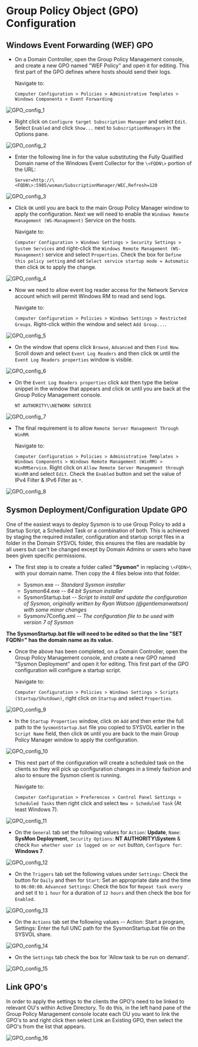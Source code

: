 # Group Policy Object (GPO) Configuration
## Windows Event Forwarding (WEF) GPO

- On a Domain Controller, open the Group Policy Management console, and create a new GPO named "WEF Policy" and open it for editing. This first part of the GPO defines where hosts should send their logs.

  Navigate to:

  `Computer Configuration > Policies > Administrative Templates > Windows Components > Event Forwarding`


![GPO_config_1](https://github.com/SecureDataLabs/44Con-2018-Sysmon/blob/Rustycoin/config/images/GPO_config_1.png)


- Right click on `Configure target Subscription Manager` and select `Edit`. Select `Enabled` and click `Show...` next to `SubscriptionManagers` in the Options pane.


![GPO_config_2](https://github.com/SecureDataLabs/44Con-2018-Sysmon/blob/Rustycoin/config/images/GPO_config_2.png)


- Enter the following line in for the value substituting the Fully Qualified Domain name of the Windows Event Collector for the `\<FQDN\>` portion of the URL:

  `Server=http://\<FQDN\>:5985/wsman/SubscriptionManager/WEC,Refresh=120`


![GPO_config_3](https://github.com/SecureDataLabs/44Con-2018-Sysmon/blob/Rustycoin/config/images/GPO_config_3.png)


- Click `OK` until you are back to the main Group Policy Manager window to apply the configuration. Next we will need to enable the `Windows Remote Management (WS-Management)` Service on the hosts.

  Navigate to:
  
  `Computer Configuration > Windows Settings > Security Settings > System Services` and right-click the `Windows Remote Management (WS-Management)` service and select `Properties`. Check the box for `Define this policy setting` and set `Select service startup mode = Automatic` then click `OK` to apply the change.


![GPO_config_4](https://github.com/SecureDataLabs/44Con-2018-Sysmon/blob/Rustycoin/config/images/GPO_config_4.png)


- Now we need to allow event log reader access for the Network Service account which will permit Windows RM to read and send logs.

  Navigate to:
  
  `Computer Configuration > Policies > Windows Settings > Restricted Groups`. Right-click within the window and select `Add Group...`.


![GPO_config_5](https://github.com/SecureDataLabs/44Con-2018-Sysmon/blob/Rustycoin/config/images/GPO_config_5.png)


 - On the window that opens click `Browse`, `Advanced` and then `Find Now`. Scroll down and select `Event Log Readers` and then click `OK` until the `Event Log Readers properties` window is visible.


![GPO_config_6](https://github.com/SecureDataLabs/44Con-2018-Sysmon/blob/Rustycoin/config/images/GPO_config_6.png)


- On the `Event Log Readers properties` click `Add` then type the below snippet in the window that appears and click `OK` until you are back at the Group Policy Management console.

  `NT AUTHORITY\\NETWORK SERVICE`


![GPO_config_7](https://github.com/SecureDataLabs/44Con-2018-Sysmon/blob/Rustycoin/config/images/GPO_config_7.png)


- The final requirement is to allow `Remote Server Management Through WinRM`.

  Navigate to:
  
  `Computer Configuration > Policies > Administrative Templates > Windows Components > Windows Remote Management (WinRM) > WinRMService`. Right click on `Allow Remote Server Management through WinRM` and select `Edit`. Check the `Enabled` button and set the value of IPv4 Filter & IPv6 Filter as `*`.


![GPO_config_8](https://github.com/SecureDataLabs/44Con-2018-Sysmon/blob/Rustycoin/config/images/GPO_config_8.png)



## Sysmon Deployment/Configuration Update GPO

One of the easiest ways to deploy Sysmon is to use Group Policy to add a Startup Script, a Scheduled Task or a combination of both. This is achieved by staging the required installer, configuration and startup script files in a folder in the Domain SYSVOL folder, this ensures the files are readable by all users but can't be changed except by Domain Admins or users who have been given specific permissions.

- The first step is to create a folder called **"Sysmon"** in replacing `\<FQDN>\` with your domain name. Then copy the 4 files below into that folder.

  - Sysmon.exe -- *Standard Sysmon installer*
  - Sysmon64.exe -- *64 bit Sysmon installer*
  - SysmonStartup.bat -- *Script to install and update the configuration of Sysmon, originally written by Ryan Watson (\@gentlemanwatson) with some minor changes*
  - Sysmonv7Config.xml -- *The configuration file to be used with version 7 of Sysmon*

**The SysmonStartup.bat file will need to be edited so that the line "SET FQDN=" has the domain name as its value.**

- Once the above has been completed, on a Domain Controller, open the Group Policy Management console, and create a new GPO named "Sysmon Deployment" and open it for editing. This first part of the GPO configuration will configure a startup script.

  Navigate to:
  
  `Computer Configuration > Policies > Windows Settings > Scripts (Startup/Shutdown)`, right click on `Startup` and select `Properties`.


![GPO_config_9](https://github.com/SecureDataLabs/44Con-2018-Sysmon/blob/Rustycoin/config/images/GPO_config_9.png)


- In the `Startup Properties` window, click on `Add` and then enter the full path to the `SysmonStartup.bat` file you copied to SYSVOL earlier in the `Script Name` field, then click `OK` until you are back to the main Group Policy Manager window to apply the configuration.


![GPO_config_10](https://github.com/SecureDataLabs/44Con-2018-Sysmon/blob/Rustycoin/config/images/GPO_config_10.png)


- This next part of the configuration will create a scheduled task on the clients so they will pick up configuration changes in a timely fashion and also to ensure the Sysmon client is running.

  Navigate to:
  
  `Computer Configuration > Preferences > Control Panel Settings > Scheduled Tasks` then right click and select `New > Scheduled Task` (At least Windows 7).


![GPO_config_11](https://github.com/SecureDataLabs/44Con-2018-Sysmon/blob/Rustycoin/config/images/GPO_config_11.png)


- On the `General` tab set the following values for `Action`: **Update**, `Name`: **SysMon Deployment**, `Security Options`: **NT AUTHORITY\\System** & check `Run whether user is logged on or not` button, `Configure for`: **Windows 7**.


![GPO_config_12](https://github.com/SecureDataLabs/44Con-2018-Sysmon/blob/Rustycoin/config/images/GPO_config_12.png)


- On the `Triggers` tab set the following values under `Settings`: Check the button for `Daily` and then for `Start`: Set an appropriate date and the time to `06:00:00`. `Advanced Settings`: Check the box for `Repeat task every` and set it to `1 hour` for a duration of `12 hours` and then check the box for `Enabled`.


![GPO_config_13](https://github.com/SecureDataLabs/44Con-2018-Sysmon/blob/Rustycoin/config/images/GPO_config_13.png)


- On the `Actions` tab set the following values -- Action: Start a program, Settings: Enter the full UNC path for the SysmonStartup.bat file on the SYSVOL share.


![GPO_config_14](https://github.com/SecureDataLabs/44Con-2018-Sysmon/blob/Rustycoin/config/images/GPO_config_14.png)


- On the `Settings` tab check the box for 'Allow task to be run on demand'.


![GPO_config_15](https://github.com/SecureDataLabs/44Con-2018-Sysmon/blob/Rustycoin/config/images/GPO_config_15.png)



## Link GPO's

In order to apply the settings to the clients the GPO's need to be linked to relevant OU's within Active Directory. To do this, in the left hand pane of the Group Policy Management console locate each OU you want to link the GPO's to and right click then select Link an Existing GPO, then select the GPO's from the list that appears.


![GPO_config_16](https://github.com/SecureDataLabs/44Con-2018-Sysmon/blob/Rustycoin/config/images/GPO_config_16.png)

